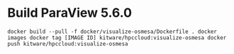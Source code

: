 # Build ParaView 5.6.0

``
docker build --pull -f docker/visualize-osmesa/Dockerfile .
docker images
docker tag [IMAGE ID] kitware/hpccloud:visualize-osmesa
docker push kitware/hpccloud:visualize-osmesa
``